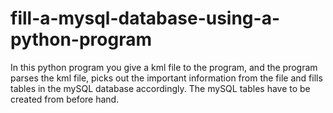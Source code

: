 # fill-a-mysql-database-using-a-python-program

In this python program you give a kml file to the program, and the program parses the kml file, picks out the important information from the file and fills tables in the mySQL database accordingly.
The mySQL tables have to be created from before hand.
